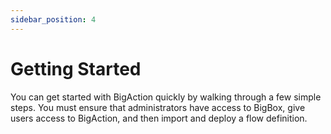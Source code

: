 ```yaml
---
sidebar_position: 4
---
```


# Getting Started

You can get started with BigAction quickly by walking through a few simple steps. You must ensure that administrators have access to BigBox, give users access to BigAction, and then import and deploy a flow definition.

